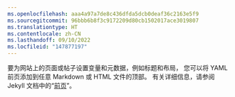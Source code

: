 ```yaml
---
ms.openlocfilehash: aaa4a97a7de8c436dfda5dcb0deaf36c2163e5f9
ms.sourcegitcommit: 96bbb6b8f3c9172209d80cb1502017ace3019807
ms.translationtype: HT
ms.contentlocale: zh-CN
ms.lasthandoff: 09/10/2022
ms.locfileid: "147877197"
---
```

要为网站上的页面或帖子设置变量和元数据，例如标题和布局， 您可以将 YAML 前页添加到任意 Markdown 或 HTML 文件的顶部。 有关详细信息，请参阅 Jekyll 文档中的“[前页](https://jekyllrb.com/docs/front-matter/)”。

